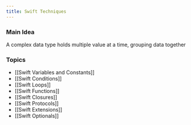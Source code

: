 ```yaml
---
title: Swift Techniques
---
```


### Main Idea
A complex data type holds multiple value at a time, grouping data together 

### Topics
- [[Swift Variables and Constants]]
- [[Swift Conditions]]
- [[Swift Loops]]
- [[Swift Functions]]
- [[Swift Closures]]
- [[Swift Protocols]]
- [[Swift Extensions]]
- [[Swift Optionals]]
